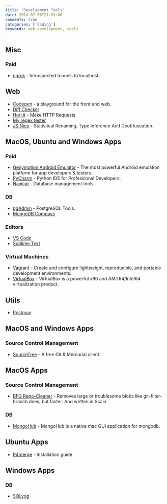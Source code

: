 ```yaml
---
title: "Development Tools"
date: 2014-07-06T21:53:00
comments: true
categories: ['Coding']
keywords: web development, tools
---
```


## Misc
### Paid
* [ngrok](https://ngrok.com/) - Introspected tunnels to localhost.

## Web
* [Codepen](http://codepen.io/) - a playground for the front end web.
* [Diff Checker](http://www.diffchecker.com/diff)
* [Hurl.it](http://www.hurl.it/) - Make HTTP Requests
* [My regex tester](http://www.myregextester.com/index.php)
* [JS Nice](http://jsnice.org/) - Statistical Renaming, Type Inference And Deobfuscation.


## MacOS, Ubuntu and Windows Apps
### Paid
* [Genymotion Android Emulator](https://www.genymotion.com/desktop/) - The most powerful Android emulation platform for app developers & testers.
* [PyCharm](https://www.jetbrains.com/pycharm/) - Python IDE
for Professional Developers.
* [Navicat](http://www.navicat.com/products) - Database management tools.

### DB
* [pgAdmin](http://www.pgadmin.org/) - PostgreSQL Tools.
* [MongoDB Compass](https://www.mongodb.com/products/compass)

### Editors
* [VS Code](https://code.visualstudio.com/)
* [Sublime Text](http://www.sublimetext.com/)

### Virtual Machines
* [Vagrant](http://www.vagrantup.com/) - Create and configure lightweight, reproducible, and portable development environments.
* [VirtualBox](https://www.virtualbox.org/) - VirtualBox is a powerful x86 and AMD64/Intel64 virtualization product.

## Utils
* [Postman](https://www.getpostman.com/)

## MacOS and Windows Apps

### Source Control Management
* [SourceTree](http://www.sourcetreeapp.com/) - A free Git & Mercurial client.

## MacOS Apps
### Source Control Management
* [BFG Repo-Cleaner](https://rtyley.github.io/bfg-repo-cleaner/) - Removes large or troublesome blobs like git-filter-branch does, but faster. And written in Scala

### DB
* [MongoHub](https://github.com/bububa/MongoHub-Mac) - MongoHub is a native mac GUI application for mongodb.

## Ubuntu Apps
* [P4merge](https://pempek.net/articles/2014/04/18/git-p4merge/) - Installation guide

## Windows Apps

### DB
* [SQLyog](https://www.webyog.com/product/sqlyog)
